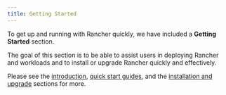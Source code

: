 ```yaml
---
title: Getting Started
---
```


To get up and running with Rancher quickly, we have included a **Getting Started** section.

The goal of this section is to be able to assist users in deploying Rancher and workloads and to install or upgrade Rancher quickly and effectively.

Please see the [introduction](./pages-for-subheaders/introduction.md), [quick start guides](./pages-for-subheaders/quick-start-guides.md), and the [installation and upgrade](./pages-for-subheaders/installation-and-upgrade.md) sections for more.